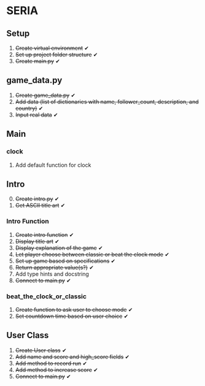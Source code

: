 # SERIA
## Setup
1. ~~Create virtual environment~~ ✔
2. ~~Set up project folder structure~~ ✔
3. ~~Create main.py~~ ✔

## game_data.py
1. ~~Create game_data.py~~ ✔
2. ~~Add data (list of dictionaries with name, follower_count, description, and country)~~ ✔
3. ~~Input real data~~ ✔

## Main
### clock
1. Add default function for clock 

## Intro
0. ~~Create intro.py~~ ✔
1. ~~Get ASCII title art~~ ✔
### Intro Function
1. ~~Create intro function~~ ✔
2. ~~Display title art~~ ✔
3. ~~Display explanation of the game~~ ✔
4. ~~Let player choose between classic or beat the clock mode~~ ✔
5. ~~Set up game based on specifications~~ ✔
6. ~~Return appropriate value(s?)~~ ✔
7. Add type hints and docstring
8. ~~Connect to main.py~~ ✔
### beat_the_clock_or_classic
1. ~~Create function to ask user to choose mode~~ ✔
2. ~~Set countdown time based on user choice~~ ✔ 


## User Class
1. ~~Create User class~~ ✔
2. ~~Add name and score and high_score fields~~ ✔
3. ~~Add method to record run~~ ✔
4. ~~Add method to increase score~~ ✔
5. ~~Connect to main.py~~ ✔


